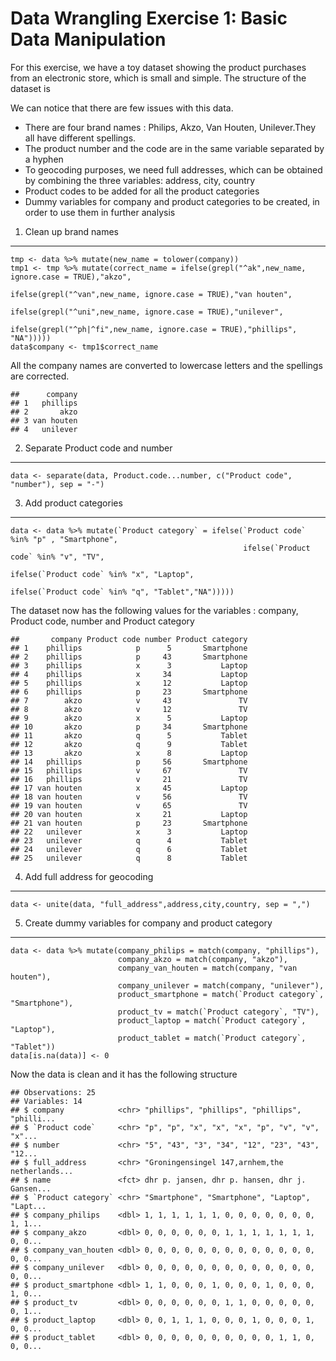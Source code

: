 **Data Wrangling Exercise 1: Basic Data Manipulation**
======================================================

For this exercise, we have a toy dataset showing the product purchases
from an electronic store, which is small and simple. The structure of
the dataset is

We can notice that there are few issues with this data.

-   There are four brand names : Philips, Akzo, Van Houten,
    Unilever.They all have different spellings.
-   The product number and the code are in the same variable separated
    by a hyphen
-   To geocoding purposes, we need full addresses, which can be obtained
    by combining the three variables: address, city, country
-   Product codes to be added for all the product categories
-   Dummy variables for company and product categories to be created, in
    order to use them in further analysis

1. Clean up brand names
-----------------------

    tmp <- data %>% mutate(new_name = tolower(company))
    tmp1 <- tmp %>% mutate(correct_name = ifelse(grepl("^ak",new_name, ignore.case = TRUE),"akzo", 
                                                 ifelse(grepl("^van",new_name, ignore.case = TRUE),"van houten",
                                                        ifelse(grepl("^uni",new_name, ignore.case = TRUE),"unilever",
                                                               ifelse(grepl("^ph|^fi",new_name, ignore.case = TRUE),"phillips", "NA")))))
    data$company <- tmp1$correct_name

All the company names are converted to lowercase letters and the
spellings are corrected.

    ##      company
    ## 1   phillips
    ## 2       akzo
    ## 3 van houten
    ## 4   unilever

2. Separate Product code and number
-----------------------------------

    data <- separate(data, Product.code...number, c("Product code", "number"), sep = "-")

3. Add product categories
-------------------------

    data <- data %>% mutate(`Product category` = ifelse(`Product code` %in% "p" , "Smartphone",
                                                        ifelse(`Product code` %in% "v", "TV",
                                                               ifelse(`Product code` %in% "x", "Laptop",
                                                                      ifelse(`Product code` %in% "q", "Tablet","NA")))))

The dataset now has the following values for the variables : company,
Product code, number and Product category

    ##       company Product code number Product category
    ## 1    phillips            p      5       Smartphone
    ## 2    phillips            p     43       Smartphone
    ## 3    phillips            x      3           Laptop
    ## 4    phillips            x     34           Laptop
    ## 5    phillips            x     12           Laptop
    ## 6    phillips            p     23       Smartphone
    ## 7        akzo            v     43               TV
    ## 8        akzo            v     12               TV
    ## 9        akzo            x      5           Laptop
    ## 10       akzo            p     34       Smartphone
    ## 11       akzo            q      5           Tablet
    ## 12       akzo            q      9           Tablet
    ## 13       akzo            x      8           Laptop
    ## 14   phillips            p     56       Smartphone
    ## 15   phillips            v     67               TV
    ## 16   phillips            v     21               TV
    ## 17 van houten            x     45           Laptop
    ## 18 van houten            v     56               TV
    ## 19 van houten            v     65               TV
    ## 20 van houten            x     21           Laptop
    ## 21 van houten            p     23       Smartphone
    ## 22   unilever            x      3           Laptop
    ## 23   unilever            q      4           Tablet
    ## 24   unilever            q      6           Tablet
    ## 25   unilever            q      8           Tablet

4. Add full address for geocoding
---------------------------------

    data <- unite(data, "full_address",address,city,country, sep = ",")

5. Create dummy variables for company and product category
----------------------------------------------------------

    data <- data %>% mutate(company_philips = match(company, "phillips"),
                            company_akzo = match(company, "akzo"),
                            company_van_houten = match(company, "van houten"),
                            company_unilever = match(company, "unilever"),
                            product_smartphone = match(`Product category`, "Smartphone"),
                            product_tv = match(`Product category`, "TV"),
                            product_laptop = match(`Product category`, "Laptop"),
                            product_tablet = match(`Product category`, "Tablet"))
    data[is.na(data)] <- 0

Now the data is clean and it has the following structure

    ## Observations: 25
    ## Variables: 14
    ## $ company            <chr> "phillips", "phillips", "phillips", "philli...
    ## $ `Product code`     <chr> "p", "p", "x", "x", "x", "p", "v", "v", "x"...
    ## $ number             <chr> "5", "43", "3", "34", "12", "23", "43", "12...
    ## $ full_address       <chr> "Groningensingel 147,arnhem,the netherlands...
    ## $ name               <fct> dhr p. jansen, dhr p. hansen, dhr j. Gansen...
    ## $ `Product category` <chr> "Smartphone", "Smartphone", "Laptop", "Lapt...
    ## $ company_philips    <dbl> 1, 1, 1, 1, 1, 1, 0, 0, 0, 0, 0, 0, 0, 1, 1...
    ## $ company_akzo       <dbl> 0, 0, 0, 0, 0, 0, 1, 1, 1, 1, 1, 1, 1, 0, 0...
    ## $ company_van_houten <dbl> 0, 0, 0, 0, 0, 0, 0, 0, 0, 0, 0, 0, 0, 0, 0...
    ## $ company_unilever   <dbl> 0, 0, 0, 0, 0, 0, 0, 0, 0, 0, 0, 0, 0, 0, 0...
    ## $ product_smartphone <dbl> 1, 1, 0, 0, 0, 1, 0, 0, 0, 1, 0, 0, 0, 1, 0...
    ## $ product_tv         <dbl> 0, 0, 0, 0, 0, 0, 1, 1, 0, 0, 0, 0, 0, 0, 1...
    ## $ product_laptop     <dbl> 0, 0, 1, 1, 1, 0, 0, 0, 1, 0, 0, 0, 1, 0, 0...
    ## $ product_tablet     <dbl> 0, 0, 0, 0, 0, 0, 0, 0, 0, 0, 1, 1, 0, 0, 0...
